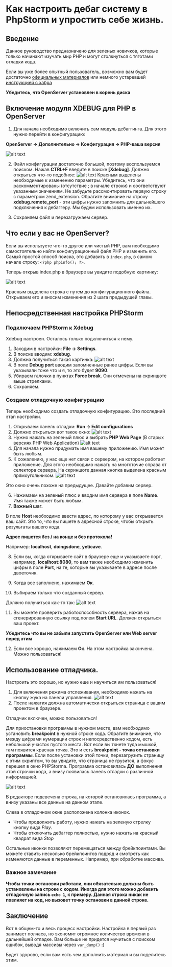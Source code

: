 # Как настроить дебаг систему в PhpStorm и упростить себе жизнь.

## Введение

Данное руководство предназначено для зеленых новичков, которые только начинают
изучать мир PHP и могут столкнуться с тяготами отладки кода.

Если вы уже более опытный пользователь, возможно вам будет достаточно [официальных материалов](https://www.jetbrains.com/help/phpstorm/configuring-xdebug.html)
или немного устаревшей [инструкцией с хабра](https://habrahabr.ru/post/250323/)

**Убедитесь, что OpenServer установлен в корень диска**

## Включение модуля XDEBUG для PHP в OpenServer

1. Для начала необходимо включить сам модуль дебаггинга. Для этого нужно
перейти в конфигурацию:

**OpenServer -> Дополнительно -> Конфигурация -> PHP-ваша версия**

![alt text](img/phpconfig.jpg "Конфигурация PHP")

2. Файл конфигурации достаточно большой, поэтому воспользуемся поиском. Нажав **CTRL+F** введите в поиске **[Xdebug]**.
Должно открыться что-то подобное:
![alt text](img/xdebug.jpg "Настройки xdebug")
Красным выделены необходимые к изменению параметры. Убедитесь, что они раскомментированы (отсутствие ; в начале строки) и соответствуют указанным значениям.
Не забудьте рассмонтировать первую строку с параметром zend_extension.
Обратите внимание на строку **xdebug.remote_port** - эти цифры нужно запомнить для дальнейшего подключения к дебаггеру. Мы будем использовать именно их.

3. Сохраняем файл и перезагружаем сервер.

## Что если у вас не OpenServer?

Если вы используете что-то другое или чистый PHP, вам необходимо самостоятельно найти конфигурационный файл PHP и изменить его.
Самый простой способ поиска, это добавить в `index.php`, в самом начале строку: `<?php phpinfo(); ?>`. 

Теперь открыв index.php в браузере вы увидите подобную картинку:

![alt text](img/phpinfo.jpg "PHPinfo")

Красным выделена строка с путем до конфигурационного файла. Открываем его и вносим изменения из 2 шага предыдущей главы.

## Непосредственная настройка PHPStorm

### Подключаем PHPStorm к Xdebug

Xdebug настроен. Осталось только подключиться к нему.

1. Заходим в настройки: **File -> Settings**.
2. В поиске вводим: **xdebug**.
3. Должна получиться такая картинка:
![alt text](img/xdebug_phpstorm.jpg "PHPStorm xdebug settings")
4. В поле **Debug port** вводим запомненные ранее цифры. Если вы указывали тоже что и я, то это будет **9090**.
5. Убираем галочки в пунктах **Force break**. Они отмечены на скриншоте выше стрелками.
6. Сохраняем.

### Создаем отладочную конфигурацию

Теперь необходимо создать отладочную конфигурацию. Это последний этап настройки.
1. Открываем панель отладки: **Run -> Edit configurations**
2. Должно открыться вот такое окно:
![alt text](https://monosnap.com/file/Lc7tnTHQfxOyzKVeStLRvcmGCOD6rb.png "Create web application")
3. Нужно нажать на зеленый плюс и выбрать  **PHP Web Page** (В старых версиях PHP Web Application)
![alt text](img/server_create2.jpg "Create web application")
4. Для начала нужно придумать имя вашему приложению. Имя может быть любым.
5. К сожалению, у нас еще нет связи с сервером, на котором работает приложение. Для этого необходимо нажать на многоточие
справа от селектора сервера. На скриншоте данная кнопка выделена красным прямоугольником.
![alt text](img/server.jpg "Create web application")

Это окно очень похоже на предыдущее. Давайте добавим сервер.

6. Нажимаем на зеленый плюс и вводим имя сервера в поле **Name**. Имя также может быть любым.
7. **Важный шаг.**

В поле **Host** необходимо ввести адрес, по которому у вас открывается ваш сайт. Это то, что вы пишете в адресной строке, чтобы открыть результаты вашего кода. 

**Адрес пишется без / на конце и без протокола!**

Например: **localhost**, **doingsdone**, **yeticave**.

8. Если вы, когда открываете сайт в браузере еще и указываете порт, например, **localhost:8080**, то вам также необходимо изменить цифры в поле **Port**, на те, которые вы указываете в адресе после двоеточия.

9. Когда все заполнено, нажимаем **Ок**.
10. Выбираем только что созданный сервер.

Должно получиться как-то так:
![alt text](img/server_done.jpg "Finish")

11. Вы можете проверить работоспособность сервера, нажав на сгенерированную ссылку под полем **Start URL**. Должен открыться ваш проект.

**Убедитесь что вы не забыли запустить OpenServer или Web server перед этим**

12. Если все хорошо, нажимаем **Ок**. На этом настройка закончена. Можно пользоваться!

## Использование отладчика.

Настроить это хорошо, но нужно еще и научиться им пользоваться!

1. Для включения режима отслеживания, необходимо нажать на кнопку жука на панели управления.
![alt text](img/debug_bug.png "Finish")
2. После нажатия должна автоматически открыться страница с вашим проектом в браузере.

Отладчик включен, можно пользоваться!

Для приостановки программы в нужном месте, вам необходимо установить **breakpoint** в нужной строке кода. Обратите внимание, что между цифрами нумерации строк и непосредственно кодом, есть небольшой участок пустого места. Вот если вы ткнете туда мышкой, там появится красная точка. Это и есть **breakpoint - точка остановки программы**. Если после установки этой точки, перезагрузить страницу с этим скриптом, то вы увидите, что страница не грузится, а фокус перешел в окно PHPStormа. Программа остановилась **ДО** выполнения этой строчки кода, а внизу появилась панель отладки с различной информацией.

![alt text](img/debug_window.jpg "Пример работы")

В редакторе подсвечена строка, на которой остановилась программа, а внизу указаны все данные на данном этапе. 

Слева в отладочном окне расположена колонка иконок. 
* Чтобы продолжить работу, нужно нажать на зеленую стрелку кнопку вида *Play*. 
* Чтобы отключить дебаггер полностью, нужно нажать на красный квадрат вида *Stop*

Остальные иконки позволяют перемещаться между брейкпоинтами. Вы можете ставить несколько брейкпоинтов подряд и смотреть как изменяются данные в переменных. Например, при обработке массива.

### Важное замечание
**Чтобы точки остановки работали, они обязательно должны быть установлены на строке с кодом. Иногда для этого можно добавить отладочную запись `echo 1`, к примеру. Данная строка никак не повлияет на код, но вызовет точку остановки в данной строке.**

## Заключение

Вот в общем-то и весь процесс настройки. Настройка в первый раз занимает полчаса, но экономит огромное количество времени в дальнейшей отладке. Вам больше не придется мучиться с поиском ошибок, выводя массивы через `var_dump()` :)

Будет здорово, если вам есть чем дополнить материал и вы поделитесь этим.
